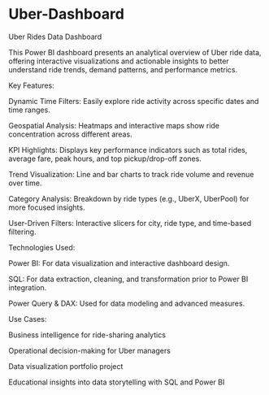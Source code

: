 # Uber-Dashboard
Uber Rides Data Dashboard  

This Power BI dashboard presents an analytical overview of Uber ride data, offering interactive visualizations and actionable insights to better understand ride trends, demand patterns, and performance metrics.

Key Features:

Dynamic Time Filters: Easily explore ride activity across specific dates and time ranges.

Geospatial Analysis: Heatmaps and interactive maps show ride concentration across different areas.

KPI Highlights: Displays key performance indicators such as total rides, average fare, peak hours, and top pickup/drop-off zones.

Trend Visualization: Line and bar charts to track ride volume and revenue over time.

Category Analysis: Breakdown by ride types (e.g., UberX, UberPool) for more focused insights.

User-Driven Filters: Interactive slicers for city, ride type, and time-based filtering.

Technologies Used:

Power BI: For data visualization and interactive dashboard design.

SQL: For data extraction, cleaning, and transformation prior to Power BI integration.

Power Query & DAX: Used for data modeling and advanced measures.

Use Cases:

Business intelligence for ride-sharing analytics

Operational decision-making for Uber managers

Data visualization portfolio project

Educational insights into data storytelling with SQL and Power BI
